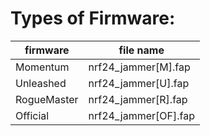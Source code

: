 # Types of Firmware:
|firmware    |file name            |
|------------|---------------------|
|Momentum    |nrf24_jammer[M].fap  |
|Unleashed   |nrf24_jammer[U].fap  |
|RogueMaster |nrf24_jammer[R].fap  |
|Official    |nrf24_jammer[OF].fap |